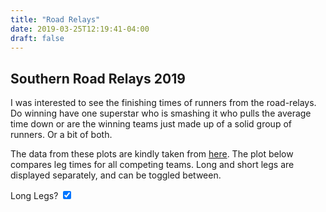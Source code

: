 ```yaml
---
title: "Road Relays"
date: 2019-03-25T12:19:41-04:00
draft: false
---
```

## Southern Road Relays 2019

I was interested to see the finishing times of runners from the road-relays. Do winning have one superstar who is smashing it 
who pulls the average time down or are the winning teams just made up of a solid group of runners. Or a bit of both.

The data from these plots are kindly taken from [here](http://www.mkac.org.uk/static/19seaarelay/19seaaheader.htm). The plot below compares 
leg times for all competing teams. Long and short legs are displayed separately, and can be toggled between.

  <script type="text/javascript" src="https://www.gstatic.com/charts/loader.js"></script>
  <script type="text/javascript"></script>
  <script src="/js/googleCharts.js"></script>


  <div>
    <label for="switchLeg">
      Long Legs? <input type="checkbox" id="switchLeg" checked="True">
      <span aria-hidden="true"></span>
    </label>
  </div>
 

<div id="chart_div">
